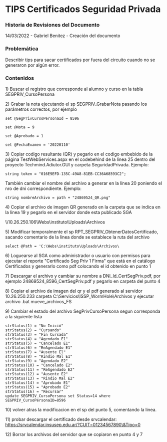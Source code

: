 # TIPS Certificados Seguridad Privada

### Historia de Revisiones del Documento

14/03/2022 - Gabriel Benitez - Creación del documento

### Problemática

Describir tips para sacar certificados por fuera del circuito cuando no se generaron por algún error.

### Contenidos

1\) Buscar el registro que corresponde al alumno y curso en la tabla SEGPRIV\_CursoPersona

2\) Grabar la nota ejecutando el sp SEGPRIV\_GrabarNota pasando los parámetros correctos, por ejemplo

`set @SegPrivCursoPersonaId = 8596`

`set @Nota = 9`

`set @Aprobado = 1`

`set @FechaExamen = '20220110'`

3\) Copiar codigo resultante (QR) y pegarlo en el codigo embebido de la página TestWebServices.aspx en el codebehind de la línea 25 dentro del proyecto Techmind.Adiutor.GUI y carpeta SeguridadPrivada. Ejemplo:

`string token = "016E9EFD-135C-49A8-81EB-CC36A68593C2";`

&#x20;También cambiar el nombre del archivo a generar en la línea 20 poniendo el nro de dni correspondiente. Ejemplo:

`string nombreArchivo = path + "24869524_QR.png"`

&#x20;4\) Copiar el archivo de imagen QR generado en la carpeta que se indica en la línea 19 y pegarlo en el servidor donde esta publicado SGA

&#x20; \\\10.26.250.106\Webs\instituto\Uploads\Archivos&#x20;

5\) Modificar temporalmente el sp RPT\_SEGPRIV\_ObtenerDatosCertificado, sacando comentario de la línea donde se establece la ruta del archivo

`select @Path = 'C:\Webs\instituto\Uploads\Archivos\`

6\) Loguearse al SGA como administrador o usuario con permisos para ejecutar el reporte "Certificado Seg Priv 1 Firma" que está en el catálogo Certificados y generarlo como pdf colocando el id obtenido en punto 1

7\) Descargar el archivo y cambiar su nombre a DNI\_Id\_CertSegPriv.pdf, por ejemplo 24869524\_8596\_CertSegPriv.pdf y pegarlo en carpeta del punto 4

8\) Copiar el archivo de imagen del qr y el pdf generado al servidor 10.26.250.233 carpeta C:\Servicios\ISSP\_WormHole\Archivos y ejecutar archivo .bat mueve\_archivos\_FS

9\) Cambiar el estado del archivo SegPrivCursoPersona segun corresponda a la siguiente lista

```
strStatus(1) = "No Inició"
strStatus(2) = "Cursando"
strStatus(3) = "Fin Cursada"
strStatus(4) = "Agendado E1"
strStatus(5) = "Cancelado E1"
strStatus(6) = "ReAgendado E1"
strStatus(7) = "Ausente El"
strStatus(8) = "Rindio Mal E1"
strStatus(9) = "Agendado E2"
strStatus(10) = "Cancelado E2"
strStatus(11) = "ReAgendado E2"
strStatus(12) = "Ausente E2"
strStatus(13) = "Rindio Mal E2"
strStatus(14) = "Aprobado E1"
strStatus(15) = "Aprobado E2"
strStatus(16) = "Recursar"
update SEGPRIV_CursoPersona set Status=14 where SEGPRIV_CursoPersonaID=8596
```

10\) volver atras la modificacion en el sp del punto 5, comentando la linea.

11\) probar descargar el certificado desde srvcalendar: https://srvcalendar.insusep.edu.ar/?CUIT=01234567890\&Tipo=0

12\) Borrar los archivos del servidor que se copiaron en punto 4 y 7
